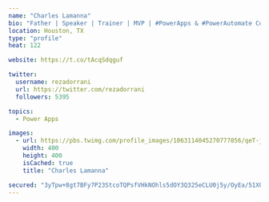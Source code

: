 ```yaml
---
name: "Charles Lamanna"
bio: "Father | Speaker | Trainer | MVP | #PowerApps & #PowerAutomate Community Super User | YouTuber Right-pointing triangle http://youtube.com/c/rezadorrani | Learn - Share - Clockwise rightwards and leftwards open circle arrows"
location: Houston, TX
type: "profile"
heat: 122

website: https://t.co/tAcqSdqguf

twitter:
  username: rezadorrani
  url: https://twitter.com/rezadorrani
  followers: 5395

topics:
  - Power Apps

images:
  - url: https://pbs.twimg.com/profile_images/1063114045270777856/qeT-jpWr_400x400.jpg
    width: 400
    height: 400
    isCached: true
    title: "Charles Lamanna"

secured: "3yTpw+8gt7BFy7P23StcoTQPsfVHkNOhls5dOY3Q325eCLU0j5y/OyEa/51XOdCUj8m7fAUEApoDq/oiF7s7aVseY8JsBhQypOWRJvf9/0REb3hKYfqBYV23S0R2RiGkXZN90wmnNjC7Ej7aAgF09mr5LyzMRA8IIG0VA+0VoPULYBNX2jODLyp07VcTHgg2TIk6UmafXjrm0nF6Sk90MtllqrwW0RGnJLDohEu8fqurZ5NovmB1weFw7ZO60/Fqx3WSV7PwvhPESxreHQPJw0RUH0nWfoAkEq9NE+Vj7Gjxk9ntFuI7CkFDo6KT+ru9kqqINVylGVGSWiHV2G/ecOsLKYZlKvsfgn0/XKMrPfyAxyKKT2HXm3gjVxpEEvCSluR2XHFzwq4tjoYEqLEGodgZH0so4vRwp7H2HD5X5fY=;/+6PD2lyVYDSVtzH4ucXiw=="
---
```


